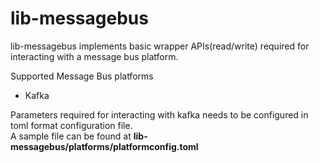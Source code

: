 # lib-messagebus  

lib-messagebus implements basic wrapper APIs(read/write) required for interacting with a message bus platform.
  
Supported Message Bus platforms  
-	Kafka  
  
Parameters required for interacting with kafka needs to be configured in toml format configuration file.  
A sample file can be found at **lib-messagebus/platforms/platformconfig.toml**
